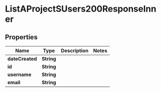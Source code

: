 

# ListAProjectSUsers200ResponseInner


## Properties

| Name | Type | Description | Notes |
|------------ | ------------- | ------------- | -------------|
|**dateCreated** | **String** |  |  |
|**id** | **String** |  |  |
|**username** | **String** |  |  |
|**email** | **String** |  |  |



